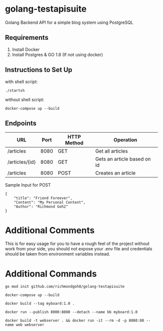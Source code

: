 # golang-testapisuite

Golang Backend API for a simple blog system using PostgreSQL

## Requirements
1. Install Docker
1. Install Postgres & GO 1.8 (If not using docker)

## Instructions to Set Up
with shell script:
```
./startsh
```

without shell script:
```
docker-compose up --build
```
## Endpoints

| URL            | Port | HTTP Method | Operation                   |
|----------------|------|-------------|-----------------------------|
| /articles      | 8080 | GET         | Get all articles            |
| /articles/{id} | 8080 | GET         | Gets an article based on id |
| /articles      | 8080 | POST        | Creates an article          |

Sample Input for POST
```
{
    "title": "Friend Foreever",
    "Content": "My Personal Content",
    "Author": "Richmond Goh2"
}
```

# Additional Comments

This is for easy usage for you to have a rough feel of the project without work from your side, you should not expose your .env file and credentials should be taken from environment variables instead.

# Additional Commands
```
go mod init github.com/richmondgoh8/golang-testapisuite

docker-compose up --build

docker build --tag myboard:1.0 .

docker run --publish 8000:8080 --detach --name bb myboard:1.0

docker build -t webserver . && docker run -it --rm -d -p 8080:80 --name web webserver
```